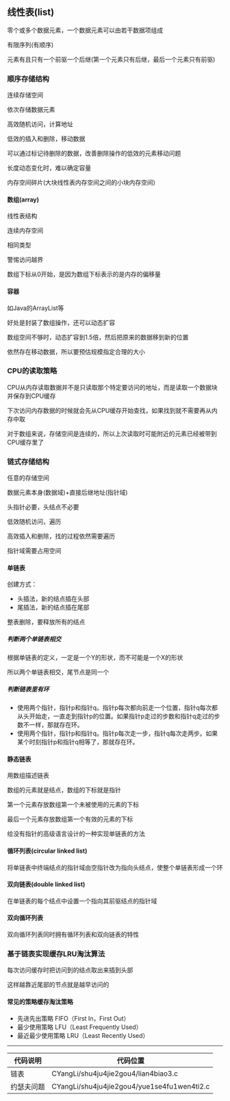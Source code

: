 ## 线性表(list)

零个或多个数据元素，一个数据元素可以由若干数据项组成

有限序列(有顺序)

元素有且只有一个前驱一个后继(第一个元素只有后继，最后一个元素只有前驱)

### 顺序存储结构

连续存储空间

依次存储数据元素

高效随机访问，计算地址

低效的插入和删除，移动数据

可以通过标记待删除的数据，改善删除操作的低效的元素移动问题

长度动态变化时，难以确定容量

内存空间碎片(大块线性表内存空间之间的小块内存空间)

#### 数组(array)

线性表结构

连续内存空间

相同类型

警惕访问越界

数组下标从0开始，是因为数组下标表示的是内存的偏移量

#### 容器

如Java的ArrayList等

好处是封装了数组操作，还可以动态扩容

数组空间不够时，动态扩容到1.5倍，然后把原来的数据移到新的位置

依然存在移动数据，所以要预估规模指定合理的大小

### CPU的读取策略

CPU从内存读取数据并不是只读取那个特定要访问的地址，而是读取一个数据块并保存到CPU缓存

下次访问内存数据的时候就会先从CPU缓存开始查找，如果找到就不需要再从内存中取

对于数组来说，存储空间是连续的，所以上次读取时可能附近的元素已经被带到CPU缓存里了

### 链式存储结构

任意的存储空间

数据元素本身(数据域)+直接后继地址(指针域)

头指针必要，头结点不必要

低效随机访问，遍历

高效插入和删除，找的过程依然需要遍历

指针域需要占用空间

#### 单链表

创建方式：

- 头插法，新的结点插在头部
- 尾插法，新的结点插在尾部

整表删除，要释放所有的结点

##### 判断两个单链表相交

根据单链表的定义，一定是一个Y的形状，而不可能是一个X的形状

所以两个单链表相交，尾节点是同一个

##### 判断链表里有环

- 使用两个指针，指针p和指针q。指针p每次都向前走一个位置，指针q每次都从头开始走，一直走到指针p的位置。如果指针p走过的步数和指针q走过的步数不一样，那就存在环。
- 使用两个指针，指针p和指针q。指针p每次走一步，指针q每次走两步。如果某个时刻指针p和指针q相等了，那就存在环。

#### 静态链表

用数组描述链表

数组的元素就是结点，数组的下标就是指针

第一个元素存放数组第一个未被使用的元素的下标

最后一个元素存放数组第一个有效的元素的下标

给没有指针的高级语言设计的一种实现单链表的方法

#### 循环列表(circular linked list)

将单链表中终端结点的指针域由空指针改为指向头结点，使整个单链表形成一个环

#### 双向链表(double linked list)

在单链表的每个结点中设置一个指向其前驱结点的指针域

#### 双向循环列表

双向循环列表同时拥有循环列表和双向链表的特性

### 基于链表实现缓存LRU淘汰算法

每次访问缓存时把访问到的结点取出来插到头部

这样越靠近尾部的节点就是越早访问的

#### 常见的策略缓存淘汰策略

- 先进先出策略 FIFO（First In，First Out）
- 最少使用策略 LFU（Least Frequently Used）
- 最近最少使用策略 LRU（Least Recently Used）

---

| 代码说明   | 代码位置                                    |
| ---------- | ------------------------------------------- |
| 链表       | CYangLi/shu4ju4jie2gou4/lian4biao3.c        |
| 约瑟夫问题 | CYangLi/shu4ju4jie2gou4/yue1se4fu1wen4ti2.c |